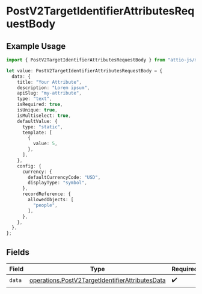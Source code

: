 # PostV2TargetIdentifierAttributesRequestBody

## Example Usage

```typescript
import { PostV2TargetIdentifierAttributesRequestBody } from "attio-js/models/operations/postv2targetidentifierattributes.js";

let value: PostV2TargetIdentifierAttributesRequestBody = {
  data: {
    title: "Your Attribute",
    description: "Lorem ipsum",
    apiSlug: "my-attribute",
    type: "text",
    isRequired: true,
    isUnique: true,
    isMultiselect: true,
    defaultValue: {
      type: "static",
      template: [
        {
          value: 5,
        },
      ],
    },
    config: {
      currency: {
        defaultCurrencyCode: "USD",
        displayType: "symbol",
      },
      recordReference: {
        allowedObjects: [
          "people",
        ],
      },
    },
  },
};
```

## Fields

| Field                                                                                                              | Type                                                                                                               | Required                                                                                                           | Description                                                                                                        |
| ------------------------------------------------------------------------------------------------------------------ | ------------------------------------------------------------------------------------------------------------------ | ------------------------------------------------------------------------------------------------------------------ | ------------------------------------------------------------------------------------------------------------------ |
| `data`                                                                                                             | [operations.PostV2TargetIdentifierAttributesData](../../models/operations/postv2targetidentifierattributesdata.md) | :heavy_check_mark:                                                                                                 | N/A                                                                                                                |